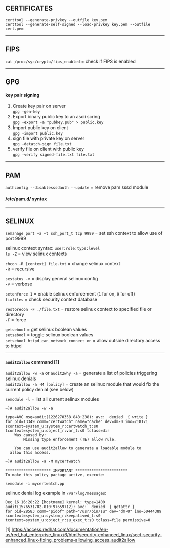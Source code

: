 ## CERTIFICATES

```
certtool --generate-privkey --outfile key.pem
certtool --generate-self-signed --load-privkey key.pem --outfile cert.pem
```

---
## FIPS

`cat /proc/sys/crypto/fips_enabled` = check if FIPS is enabled 

---
## GPG

#### key pair signing
1. Create key pair on server  
`gpg -gen-key`
2. Export binary public key to an ascii scring  
`gpg -export -a "pubkey.pub" > public.key`
3. Import public key on client  
`gpg -import public.key`
4. sign file with private key on server  
`gpg -detatch-sign file.txt`
5. verify file on client with public key  
`gpg -verify signed-file.txt file.txt`

---
## PAM

`authconfig --disablesssdauth --update` = remove pam sssd module

#### /etc/pam.d/ syntax

---
## SELINUX

`semanage port –a –t ssh_port_t tcp 9999` = set ssh context to allow use of port 9999

selinux context syntax: `user:role:type:level`  
`ls -Z` = view selinux contexts

`chcon -R [context] file.txt` = change selinux context  
`-R` = recursive

`sestatus -v` = display general selinux config  
`-v` = verbose

`setenforce 1` = enable selinux enforcement (`1` for on, `0` for off)  
`fixfiles` = check security context database

`restorecon -F ./file.txt` = restore selinux context to specified file or directory  
`-F` = force

`getsebool` = get selinux boolean values  
`setsebool` = toggle selinux boolean values  
`setsebool httpd_can_network_connect on` = allow outside directory access to httpd

---
#### `audit2allow` command [1]

`audit2allow -w -a` or `audit2why -a` = generate a list of policies triggering selinux denials  
`audit2allow -a -M [policy]` = create an selinux module that would fix the current policy denial (see below)

`semodule -l` = list all current selinux modules

``` [1]
~]# audit2allow -w -a

type=AVC msg=audit(1226270358.848:238): avc:  denied  { write }
for pid=13349 comm="certwatch" name="cache" dev=dm-0 ino=218171
scontext=system_u:system_r:certwatch_t:s0
tcontext=system_u:object_r:var_t:s0 tclass=dir
	Was caused by:
		Missing type enforcement (TE) allow rule.

	You can use audit2allow to generate a loadable module to
  allow this access.
```  
```
~]# audit2allow -a -M mycertwatch

******************** IMPORTANT ***********************
To make this policy package active, execute:

semodule -i mycertwatch.pp
```

selinux denial log example in `/var/log/messages`:
```
Dec 16 16:28:22 [hostname] kernel: type=1400 audit(1576531702.010:97659712): avc:  denied  { getattr }
for pid=28583 comm="pidof" path="/usr/bin/su" dev="dm-0" ino=50444389
scontext=system_u:system_r:keepalived_t:s0 tcontext=system_u:object_r:su_exec_t:s0 tclass=file permissive=0
```

[1] https://access.redhat.com/documentation/en-us/red_hat_enterprise_linux/6/html/security-enhanced_linux/sect-security-enhanced_linux-fixing_problems-allowing_access_audit2allow

